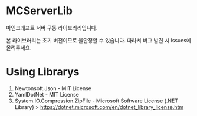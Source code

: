 MCServerLib
===========
마인크래프트 서버 구동 라이브러리입니다.

본 라이브러리는 초기 버전이므로 불안정할 수 있습니다. 따라서 버그 발견 시 lssues에 올려주세요.

Using Librarys
===========
1. Newtonsoft.Json -  MIT License
2. YamlDotNet - MIT License
3. System.IO.Compression.ZipFile - Microsoft Software License (.NET Library) > https://dotnet.microsoft.com/en/dotnet_library_license.htm
